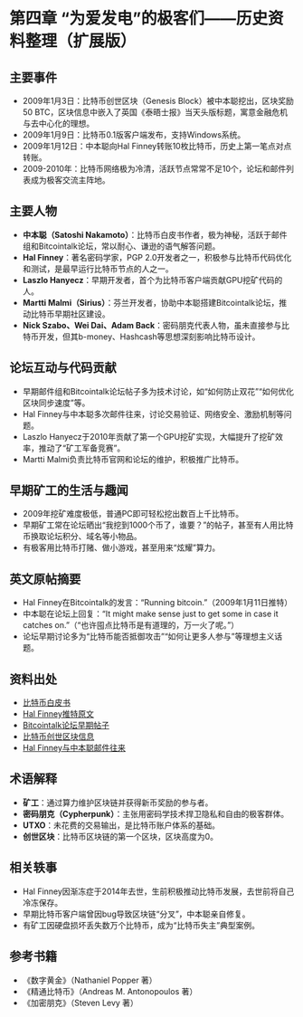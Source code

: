 # 第四章 “为爱发电”的极客们——历史资料整理（扩展版）

## 主要事件
- 2009年1月3日：比特币创世区块（Genesis Block）被中本聪挖出，区块奖励50 BTC，区块信息中嵌入了英国《泰晤士报》当天头版标题，寓意金融危机与去中心化的理想。
- 2009年1月9日：比特币0.1版客户端发布，支持Windows系统。
- 2009年1月12日：中本聪向Hal Finney转账10枚比特币，历史上第一笔点对点转账。
- 2009-2010年：比特币网络极为冷清，活跃节点常常不足10个，论坛和邮件列表成为极客交流主阵地。

## 主要人物
- **中本聪（Satoshi Nakamoto）**：比特币白皮书作者，极为神秘，活跃于邮件组和Bitcointalk论坛，常以耐心、谦逊的语气解答问题。
- **Hal Finney**：著名密码学家，PGP 2.0开发者之一，积极参与比特币代码优化和测试，是最早运行比特币节点的人之一。
- **Laszlo Hanyecz**：早期开发者，首个为比特币客户端贡献GPU挖矿代码的人。
- **Martti Malmi（Sirius）**：芬兰开发者，协助中本聪搭建Bitcointalk论坛，推动比特币早期社区建设。
- **Nick Szabo、Wei Dai、Adam Back**：密码朋克代表人物，虽未直接参与比特币开发，但其b-money、Hashcash等思想深刻影响比特币设计。

## 论坛互动与代码贡献
- 早期邮件组和Bitcointalk论坛帖子多为技术讨论，如“如何防止双花”“如何优化区块同步速度”等。
- Hal Finney与中本聪多次邮件往来，讨论交易验证、网络安全、激励机制等问题。
- Laszlo Hanyecz于2010年贡献了第一个GPU挖矿实现，大幅提升了挖矿效率，推动了“矿工军备竞赛”。
- Martti Malmi负责比特币官网和论坛的维护，积极推广比特币。

## 早期矿工的生活与趣闻
- 2009年挖矿难度极低，普通PC即可轻松挖出数百上千比特币。
- 早期矿工常在论坛晒出“我挖到1000个币了，谁要？”的帖子，甚至有人用比特币换取论坛积分、域名等小物品。
- 有极客用比特币打赌、做小游戏，甚至用来“炫耀”算力。

## 英文原帖摘要
- Hal Finney在Bitcointalk的发言：“Running bitcoin.”（2009年1月11日推特）
- 中本聪在论坛上回复：“It might make sense just to get some in case it catches on.”（“也许囤点比特币是有道理的，万一火了呢。”）
- 论坛早期讨论多为“比特币能否抵御攻击”“如何让更多人参与”等理想主义话题。

## 资料出处
- [比特币白皮书](https://bitcoin.org/bitcoin.pdf)
- [Hal Finney推特原文](https://twitter.com/halfin/status/1110302988)
- [Bitcointalk论坛早期帖子](https://bitcointalk.org/index.php?topic=4.0)
- [比特币创世区块信息](https://www.blockchain.com/explorer/blocks/btc/0)
- [Hal Finney与中本聪邮件往来](https://nakamotoinstitute.org/finney-satoshi-emails/)

## 术语解释
- **矿工**：通过算力维护区块链并获得新币奖励的参与者。
- **密码朋克（Cypherpunk）**：主张用密码学技术捍卫隐私和自由的极客群体。
- **UTXO**：未花费的交易输出，是比特币账户体系的基础。
- **创世区块**：比特币区块链的第一个区块，区块高度为0。

## 相关轶事
- Hal Finney因渐冻症于2014年去世，生前积极推动比特币发展，去世前将自己冷冻保存。
- 早期比特币客户端曾因bug导致区块链“分叉”，中本聪亲自修复。
- 有矿工因硬盘损坏丢失数万个比特币，成为“比特币失主”典型案例。

## 参考书籍
- 《数字黄金》（Nathaniel Popper 著）
- 《精通比特币》（Andreas M. Antonopoulos 著）
- 《加密朋克》（Steven Levy 著） 